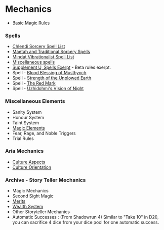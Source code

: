 # Mechanics
* [Basic Magic Rules](basic_magic_rules.md)


### Spells
* [Chlendi Sorcery Spell List](chlendy_sorcery_spell_list.md)
* [Maetah and Traditional Sorcery Spells](maetah_magic_spell_list.md)
* [Mindat Vibrationalist Spell List](mindat_vibrationalist.md)
* [Miscellaneous spells](spells_beta.md)
* [Supplement U, Spells Exerpt](spells.md) - Beta rules exerpt.
* Spell - [Blood Blessing of Musthyoch](blood_blessing_of_musthyoch.md)
* Spell - [Strength of the Unplowed Earth](strength_of_the_unplowed_earth.md)
* Spell - [The Red Mark](the_red_mark.md)
* Spell - [Uzhidohmi's Vision of Night](uzhidohmis_vision_of_night.md)



### Miscellaneous Elements
* Sanity System
* Honour System
* Taint System
* [Magic Elements](magic_elemens.md)
* Fear, Rage, and Noble Triggers
* Trial Rules

### Aria Mechanics
* [Culture Aspects](culture_aspects.md)
* [Culture Orientation](culture_orientatin.md)

### Archive - Story Teller Mechanics
* Magic Mechanics
* Second Sight Magic
* [Merits](merits.md)
* [Wealth System](archival_wealth_system.md)
* Other Storyteller Mechanics
* Automatic Successes : (From Shadowrun 4) Similar to "Take 10" in D20, you can sacrifice 4 dice from your dice pool for one automatic success.
